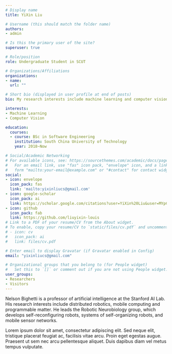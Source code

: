 ```yaml
---
# Display name
title: YiXin Liu

# Username (this should match the folder name)
authors:
- admin

# Is this the primary user of the site?
superuser: true

# Role/position
role: Undergraduate Student in SCUT

# Organizations/Affiliations
organizations:
- name: 
  url: ""

# Short bio (displayed in user profile at end of posts)
bio: My research interests include machine learning and computer vision.

interests:
- Machine Learning
- Computer Vision

education:
  courses:
  - course: BSc in Software Engineering
    institution: South China University of Technology
    year: 2018~Now

# Social/Academic Networking
# For available icons, see: https://sourcethemes.com/academic/docs/page-builder/#icons
#   For an email link, use "fas" icon pack, "envelope" icon, and a link in the
#   form "mailto:your-email@example.com" or "#contact" for contact widget.
social:
- icon: envelope
  icon_pack: fas
  link: 'mailto:yixinliucs@gmail.com'  
- icon: google-scholar
  icon_pack: ai
  link: https://scholar.google.com/citations?user=YiXin%20Liu&user=MYpC6agAAAAJ
- icon: github
  icon_pack: fab
  link: https://github.com/liuyixin-louis
# Link to a PDF of your resume/CV from the About widget.
# To enable, copy your resume/CV to `static/files/cv.pdf` and uncomment the lines below.
# - icon: cv
#   icon_pack: ai
#   link: files/cv.pdf

# Enter email to display Gravatar (if Gravatar enabled in Config)
email: "yixinliucs@gmail.com"

# Organizational groups that you belong to (for People widget)
#   Set this to `[]` or comment out if you are not using People widget.
user_groups:
- Researchers
- Visitors
---
```


Nelson Bighetti is a professor of artificial intelligence at the Stanford AI Lab. His research interests include distributed robotics, mobile computing and programmable matter. He leads the Robotic Neurobiology group, which develops self-reconfiguring robots, systems of self-organizing robots, and mobile sensor networks.

Lorem ipsum dolor sit amet, consectetur adipiscing elit. Sed neque elit, tristique placerat feugiat ac, facilisis vitae arcu. Proin eget egestas augue. Praesent ut sem nec arcu pellentesque aliquet. Duis dapibus diam vel metus tempus vulputate.

